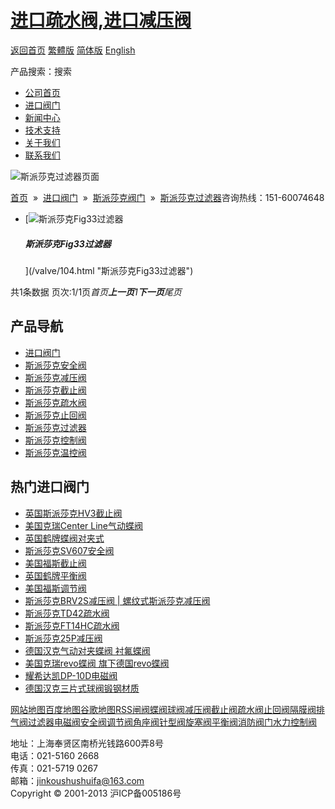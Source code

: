 # [进口疏水阀,进口减压阀](/)

[返回首页](/ 'home') [繁體版](/tw.html '切換到繁體中文版') [简体版](/ '切换到简体中文版') [English](/en.html 'Switch to English Version')

产品搜索：搜索

- [公司首页](/ '公司首页')
- [进口阀门](/valves/2.html '进口阀门')
- [新闻中心](/valves/110.html '新闻中心')
- [技术支持](/valves/111.html '技术支持')
- [关于我们](/about.html '新闻中心')
- [联系我们](/contact.html '技术支持')

![斯派莎克过滤器页面](/skin/web/img/header_pd.jpg)

[首页](/)  »  [进口阀门](/valves/2.html)  »  [斯派莎克阀门](/valves/34.html)  »  [斯派莎克过滤器](/valves/118.html)咨询热线：151-60074648

- [![斯派莎克Fig33过滤器](/pic/uploadimg/2014-3/20143242150715017.jpg)

  ##### 斯派莎克Fig33过滤器

  ](/valve/104.html "斯派莎克Fig33过滤器")

共1条数据 页次:1/1页*首页**上一页**1**下一页**尾页*

## 产品导航

- [进口阀门](/valves/2.html '进口阀门')
- [斯派莎克安全阀](/valves/113.html)
- [斯派莎克减压阀](/valves/112.html)
- [斯派莎克截止阀](/valves/114.html)
- [斯派莎克疏水阀](/valves/116.html)
- [斯派莎克止回阀](/valves/117.html)
- [斯派莎克过滤器](/valves/118.html)
- [斯派莎克控制阀](/valves/119.html)
- [斯派莎克温控阀](/valves/115.html)

## 热门进口阀门

- [英国斯派莎克HV3截止阀](/valve/66.html '英国斯派莎克HV3截止阀')
- [美国克瑞Center Line气动蝶阀](/valve/44.html '美国克瑞Center Line气动蝶阀')
- [英国鹤牌蝶阀对夹式](/valve/69.html '英国鹤牌蝶阀对夹式')
- [斯派莎克SV607安全阀](/valve/47.html '斯派莎克SV607安全阀')
- [美国福斯截止阀](/valve/72.html '美国福斯截止阀')
- [英国鹤牌平衡阀](/valve/50.html '英国鹤牌平衡阀')
- [美国福斯调节阀](/valve/53.html '美国福斯调节阀')
- [斯派莎克BRV2S减压阀 | 螺纹式斯派莎克减压阀](/valve/90.html '斯派莎克BRV2S减压阀 | 螺纹式斯派莎克减压阀')
- [斯派莎克TD42疏水阀](/valve/93.html '斯派莎克TD42疏水阀')
- [斯派莎克FT14HC疏水阀](/valve/96.html '斯派莎克FT14HC疏水阀')
- [斯派莎克25P减压阀](/valve/102.html '斯派莎克25P减压阀')
- [德国汉克气动对夹蝶阀 衬氟蝶阀](/valve/68.html '德国汉克气动对夹蝶阀 衬氟蝶阀')
- [美国克瑞revo蝶阀 旗下德国revo蝶阀](/valve/46.html '美国克瑞revo蝶阀 旗下德国revo蝶阀')
- [耀希达凯DP-10D电磁阀](/valve/71.html '耀希达凯DP-10D电磁阀')
- [德国汉克三片式球阀锻钢材质](/valve/49.html '德国汉克三片式球阀锻钢材质')

[网站地图](/sitemap.html '网站地图')[百度地图](/baidu.xml)[谷歌地图](/google.xml)[RSS](/rss.xml)[闸阀](/valves/27.html)[蝶阀](/valves/30.html)[球阀](/valves/43.html)[减压阀](/valves/44.html)[截止阀](/valves/45.html)[疏水阀](/valves/46.html)[止回阀](/valves/47.html)[隔膜阀](/valves/48.html)[排气阀](/valves/49.html)[过滤器](/valves/50.html)[电磁阀](/valves/51.html)[安全阀](/valves/52.html)[调节阀](/valves/53.html)[角座阀](/valves/54.html)[针型阀](/valves/55.html)[旋塞阀](/valves/56.html)[平衡阀](/valves/57.html)[消防阀门](/valves/58.html)[水力控制阀](/valves/59.html)

地址：上海奉贤区南桥光钱路600弄8号  
电话：021-5160 2668  
传真：021-5719 0267  
邮箱：jinkoushushuifa@163.com  
Copyright © 2001-2013 沪ICP备005186号
